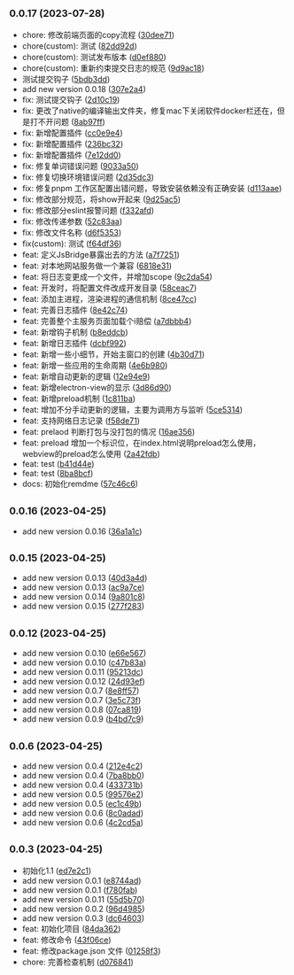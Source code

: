 ## <small>0.0.17 (2023-07-28)</small>

* chore: 修改前端页面的copy流程 ([30dee71](https://github.com/xhl592576605/front-template/commit/30dee71))
* chore(custom): 测试 ([82dd92d](https://github.com/xhl592576605/front-template/commit/82dd92d))
* chore(custom): 测试发布版本 ([d0ef880](https://github.com/xhl592576605/front-template/commit/d0ef880))
* chore(custom): 重新约束提交日志的规范 ([9d9ac18](https://github.com/xhl592576605/front-template/commit/9d9ac18))
* 测试提交钩子 ([5bdb3dd](https://github.com/xhl592576605/front-template/commit/5bdb3dd))
* add new version 0.0.18 ([307e2a4](https://github.com/xhl592576605/front-template/commit/307e2a4))
* fix: 测试提交钩子 ([2d10c19](https://github.com/xhl592576605/front-template/commit/2d10c19))
* fix: 更改了native的编译输出文件夹，修复mac下关闭软件docker栏还在，但是打不开问题 ([8ab97ff](https://github.com/xhl592576605/front-template/commit/8ab97ff))
* fix: 新增配置插件 ([cc0e9e4](https://github.com/xhl592576605/front-template/commit/cc0e9e4))
* fix: 新增配置插件 ([236bc32](https://github.com/xhl592576605/front-template/commit/236bc32))
* fix: 新增配置插件 ([7e12dd0](https://github.com/xhl592576605/front-template/commit/7e12dd0))
* fix: 修复单词错误问题 ([9033a50](https://github.com/xhl592576605/front-template/commit/9033a50))
* fix: 修复切换环境错误问题 ([2d35dc3](https://github.com/xhl592576605/front-template/commit/2d35dc3))
* fix: 修复pnpm 工作区配置出错问题，导致安装依赖没有正确安装 ([d113aae](https://github.com/xhl592576605/front-template/commit/d113aae))
* fix: 修改部分规范，将show开起来 ([9d25ac5](https://github.com/xhl592576605/front-template/commit/9d25ac5))
* fix: 修改部分eslint报警问题 ([f332afd](https://github.com/xhl592576605/front-template/commit/f332afd))
* fix: 修改传递参数 ([52c83aa](https://github.com/xhl592576605/front-template/commit/52c83aa))
* fix: 修改文件名称 ([d6f5353](https://github.com/xhl592576605/front-template/commit/d6f5353))
* fix(custom): 测试 ([f64df36](https://github.com/xhl592576605/front-template/commit/f64df36))
* feat: 定义JsBridge暴露出去的方法 ([a7f7251](https://github.com/xhl592576605/front-template/commit/a7f7251))
* feat: 对本地网站服务做一个兼容 ([6818e31](https://github.com/xhl592576605/front-template/commit/6818e31))
* feat: 将日志变更成一个文件，并增加scope ([9c2da54](https://github.com/xhl592576605/front-template/commit/9c2da54))
* feat: 开发时，将配置文件改成开发目录 ([58ceac7](https://github.com/xhl592576605/front-template/commit/58ceac7))
* feat: 添加主进程，渲染进程的通信机制 ([8ce47cc](https://github.com/xhl592576605/front-template/commit/8ce47cc))
* feat: 完善日志插件 ([8e42c74](https://github.com/xhl592576605/front-template/commit/8e42c74))
* feat: 完善整个主服务页面加载个i赔偿 ([a7dbbb4](https://github.com/xhl592576605/front-template/commit/a7dbbb4))
* feat: 新增钩子机制 ([b8eddcb](https://github.com/xhl592576605/front-template/commit/b8eddcb))
* feat: 新增日志插件 ([dcbf992](https://github.com/xhl592576605/front-template/commit/dcbf992))
* feat: 新增一些小细节，开始主窗口的创建 ([4b30d71](https://github.com/xhl592576605/front-template/commit/4b30d71))
* feat: 新增一些应用的生命周期 ([4e6b980](https://github.com/xhl592576605/front-template/commit/4e6b980))
* feat: 新增自动更新的逻辑 ([12e94e9](https://github.com/xhl592576605/front-template/commit/12e94e9))
* feat: 新增electron-view的显示 ([3d86d90](https://github.com/xhl592576605/front-template/commit/3d86d90))
* feat: 新增preload机制 ([1c811ba](https://github.com/xhl592576605/front-template/commit/1c811ba))
* feat: 增加不分手动更新的逻辑，主要为调用方与监听 ([5ce5314](https://github.com/xhl592576605/front-template/commit/5ce5314))
* feat: 支持网络日志记录 ([f58de71](https://github.com/xhl592576605/front-template/commit/f58de71))
* feat: prelaod 判断打包与没打包的情况 ([16ae356](https://github.com/xhl592576605/front-template/commit/16ae356))
* feat: preload 增加一个标识位，在index.html说明preload怎么使用，webview的preload怎么使用 ([2a42fdb](https://github.com/xhl592576605/front-template/commit/2a42fdb))
* feat: test ([b41d44e](https://github.com/xhl592576605/front-template/commit/b41d44e))
* feat: test ([8ba8bcf](https://github.com/xhl592576605/front-template/commit/8ba8bcf))
* docs: 初始化remdme ([57c46c6](https://github.com/xhl592576605/front-template/commit/57c46c6))



## <small>0.0.16 (2023-04-25)</small>

* add new version 0.0.16 ([36a1a1c](https://github.com/xhl592576605/front-template/commit/36a1a1c))



## <small>0.0.15 (2023-04-25)</small>

* add new version 0.0.13 ([40d3a4d](https://github.com/xhl592576605/front-template/commit/40d3a4d))
* add new version 0.0.13 ([ac9a7ce](https://github.com/xhl592576605/front-template/commit/ac9a7ce))
* add new version 0.0.14 ([9a801c8](https://github.com/xhl592576605/front-template/commit/9a801c8))
* add new version 0.0.15 ([277f283](https://github.com/xhl592576605/front-template/commit/277f283))



## <small>0.0.12 (2023-04-25)</small>

* add new version 0.0.10 ([e66e567](https://github.com/xhl592576605/front-template/commit/e66e567))
* add new version 0.0.10 ([c47b83a](https://github.com/xhl592576605/front-template/commit/c47b83a))
* add new version 0.0.11 ([95213dc](https://github.com/xhl592576605/front-template/commit/95213dc))
* add new version 0.0.12 ([24d93ef](https://github.com/xhl592576605/front-template/commit/24d93ef))
* add new version 0.0.7 ([8e8ff57](https://github.com/xhl592576605/front-template/commit/8e8ff57))
* add new version 0.0.7 ([3e5c73f](https://github.com/xhl592576605/front-template/commit/3e5c73f))
* add new version 0.0.8 ([07ca819](https://github.com/xhl592576605/front-template/commit/07ca819))
* add new version 0.0.9 ([b4bd7c9](https://github.com/xhl592576605/front-template/commit/b4bd7c9))



## <small>0.0.6 (2023-04-25)</small>

* add new version 0.0.4 ([212e4c2](https://github.com/xhl592576605/front-template/commit/212e4c2))
* add new version 0.0.4 ([7ba8bb0](https://github.com/xhl592576605/front-template/commit/7ba8bb0))
* add new version 0.0.4 ([433731b](https://github.com/xhl592576605/front-template/commit/433731b))
* add new version 0.0.5 ([99576e2](https://github.com/xhl592576605/front-template/commit/99576e2))
* add new version 0.0.5 ([ec1c49b](https://github.com/xhl592576605/front-template/commit/ec1c49b))
* add new version 0.0.6 ([8c0adad](https://github.com/xhl592576605/front-template/commit/8c0adad))
* add new version 0.0.6 ([4c2cd5a](https://github.com/xhl592576605/front-template/commit/4c2cd5a))



## <small>0.0.3 (2023-04-25)</small>

* 初始化1.1 ([ed7e2c1](https://github.com/xhl592576605/front-template/commit/ed7e2c1))
* add new version 0.0.1 ([e8744ad](https://github.com/xhl592576605/front-template/commit/e8744ad))
* add new version 0.0.1 ([f780fab](https://github.com/xhl592576605/front-template/commit/f780fab))
* add new version 0.0.11 ([55d5b70](https://github.com/xhl592576605/front-template/commit/55d5b70))
* add new version 0.0.2 ([96d4985](https://github.com/xhl592576605/front-template/commit/96d4985))
* add new version 0.0.3 ([dc64603](https://github.com/xhl592576605/front-template/commit/dc64603))
* feat: 初始化项目 ([84da362](https://github.com/xhl592576605/front-template/commit/84da362))
* feat: 修改命令 ([43f06ce](https://github.com/xhl592576605/front-template/commit/43f06ce))
* feat: 修改package.json 文件 ([01258f3](https://github.com/xhl592576605/front-template/commit/01258f3))
* chore: 完善检查机制 ([d076841](https://github.com/xhl592576605/front-template/commit/d076841))



